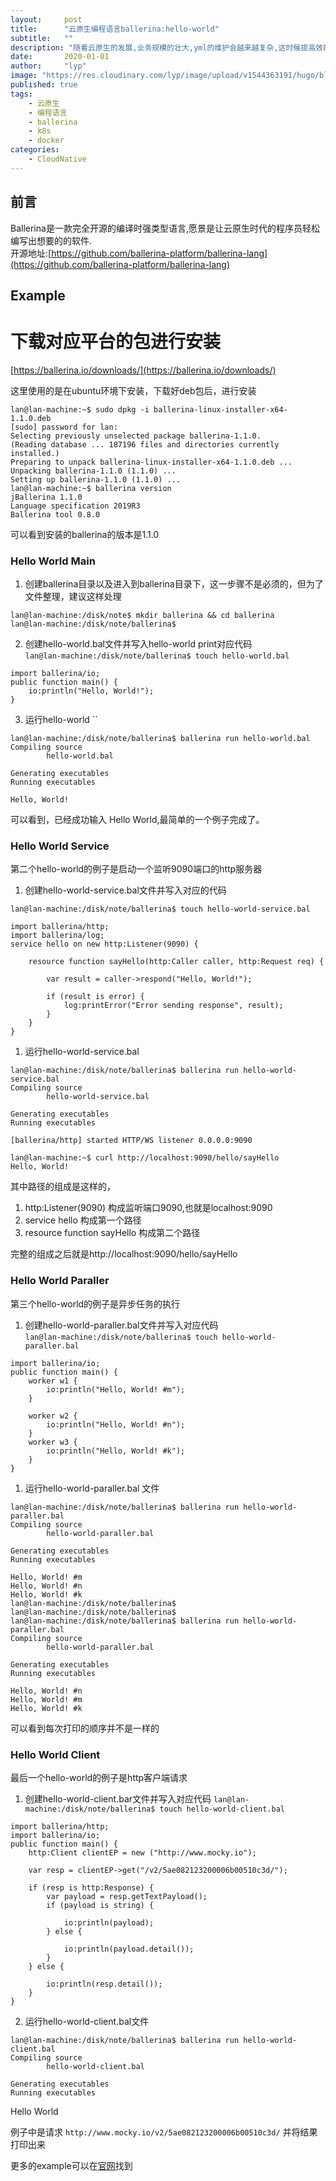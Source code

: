 ```yaml
---
layout:     post 
title:      "云原生编程语言ballerina:hello-world"
subtitle:   ""
description: "随着云原生的发展,业务规模的壮大,yml的维护会越来越复杂,这时候提高效能的工具或语言就应运而生了,ballerina便是其一."
date:       2020-01-01
author:     "lyp"
image: "https://res.cloudinary.com/lyp/image/upload/v1544363191/hugo/blog.github.io/743a4e9227e1f14cb24a1eb6db29e183.jpg"
published: true
tags:
    - 云原生
    - 编程语言
    - ballerina
    - k8s
    - docker
categories: 
    - CloudNative
---
```


## 前言
Ballerina是一款完全开源的编译时强类型语言,愿景是让云原生时代的程序员轻松编写出想要的的软件.  
开源地址:[https://github.com/ballerina-platform/ballerina-lang](https://github.com/ballerina-platform/ballerina-lang)

## Example 
  
# 下载对应平台的包进行安装  
[https://ballerina.io/downloads/](https://ballerina.io/downloads/)  

这里使用的是在ubuntu环境下安装，下载好deb包后，进行安装  

```
lan@lan-machine:~$ sudo dpkg -i ballerina-linux-installer-x64-1.1.0.deb 
[sudo] password for lan: 
Selecting previously unselected package ballerina-1.1.0.
(Reading database ... 187196 files and directories currently installed.)
Preparing to unpack ballerina-linux-installer-x64-1.1.0.deb ...
Unpacking ballerina-1.1.0 (1.1.0) ...
Setting up ballerina-1.1.0 (1.1.0) ...
lan@lan-machine:~$ ballerina version
jBallerina 1.1.0
Language specification 2019R3
Ballerina tool 0.8.0
```
可以看到安装的ballerina的版本是1.1.0

### Hello World Main

1. 创建ballerina目录以及进入到ballerina目录下，这一步骤不是必须的，但为了文件整理，建议这样处理
```
lan@lan-machine:/disk/note$ mkdir ballerina && cd ballerina
lan@lan-machine:/disk/note/ballerina$
```
2. 创建hello-world.bal文件并写入hello-world print对应代码    
``
lan@lan-machine:/disk/note/ballerina$ touch hello-world.bal
``
```
import ballerina/io;
public function main() {
    io:println("Hello, World!");
}
``` 
3. 运行hello-world
`` 
```
lan@lan-machine:/disk/note/ballerina$ ballerina run hello-world.bal 
Compiling source
        hello-world.bal

Generating executables
Running executables

Hello, World!  
```
可以看到，已经成功输入 Hello World,最简单的一个例子完成了。

### Hello World Service

第二个hello-world的例子是启动一个监听9090端口的http服务器
1. 创建hello-world-service.bal文件并写入对应的代码

``
lan@lan-machine:/disk/note/ballerina$ touch hello-world-service.bal
``
```
import ballerina/http;
import ballerina/log;
service hello on new http:Listener(9090) {

    resource function sayHello(http:Caller caller, http:Request req) {

        var result = caller->respond("Hello, World!");

        if (result is error) {
            log:printError("Error sending response", result);
        }
    }
}
```
1. 运行hello-world-service.bal
```
lan@lan-machine:/disk/note/ballerina$ ballerina run hello-world-service.bal
Compiling source
        hello-world-service.bal

Generating executables
Running executables

[ballerina/http] started HTTP/WS listener 0.0.0.0:9090

lan@lan-machine:~$ curl http://localhost:9090/hello/sayHello
Hello, World!
```
其中路径的组成是这样的，
1. http:Listener(9090) 构成监听端口9090,也就是localhost:9090
2. service hello 构成第一个路径
3. resource function sayHello 构成第二个路径
   
完整的组成之后就是http://localhost:9090/hello/sayHello

### Hello World Paraller
第三个hello-world的例子是异步任务的执行

1. 创建hello-world-paraller.bal文件并写入对应代码  
``
lan@lan-machine:/disk/note/ballerina$ touch hello-world-paraller.bal
``
```
import ballerina/io;
public function main() {
    worker w1 {
        io:println("Hello, World! #m");
    }

    worker w2 {
        io:println("Hello, World! #n");
    }
    worker w3 {
        io:println("Hello, World! #k");
    }
}
```
1. 运行hello-world-paraller.bal 文件
```
lan@lan-machine:/disk/note/ballerina$ ballerina run hello-world-paraller.bal
Compiling source
        hello-world-paraller.bal

Generating executables
Running executables

Hello, World! #m
Hello, World! #n
Hello, World! #k
lan@lan-machine:/disk/note/ballerina$ 
lan@lan-machine:/disk/note/ballerina$ 
lan@lan-machine:/disk/note/ballerina$ ballerina run hello-world-paraller.bal
Compiling source
        hello-world-paraller.bal

Generating executables
Running executables

Hello, World! #n
Hello, World! #m
Hello, World! #k
```
可以看到每次打印的顺序并不是一样的

### Hello World Client
最后一个hello-world的例子是http客户端请求

1. 创建hello-world-client.bar文件并写入对应代码
``
lan@lan-machine:/disk/note/ballerina$ touch hello-world-client.bal
``
```
import ballerina/http;
import ballerina/io;
public function main() {
    http:Client clientEP = new ("http://www.mocky.io");

    var resp = clientEP->get("/v2/5ae082123200006b00510c3d/");

    if (resp is http:Response) {
        var payload = resp.getTextPayload();
        if (payload is string) {

            io:println(payload);
        } else {

            io:println(payload.detail());
        }
    } else {

        io:println(resp.detail());
    }
}
```
2. 运行hello-world-client.bal文件
```
lan@lan-machine:/disk/note/ballerina$ ballerina run hello-world-client.bal
Compiling source
        hello-world-client.bal

Generating executables
Running executables
```
Hello World

例子中是请求 ``http://www.mocky.io/v2/5ae082123200006b00510c3d/`` 并将结果打印出来  

更多的example可以在[官网](https://ballerina.io/v1-1/learn/by-example/)找到